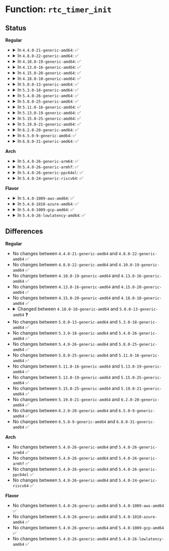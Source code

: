 # Function: <code>rtc_timer_init</code>

## Status
<b>Regular</b>
<ul>
<li>
<details>
<summary>In <code>4.4.0-21-generic-amd64</code>: ✅</summary>

```c
void rtc_timer_init(struct rtc_timer * timer, void (*)(void *) f, void * data)
```

```json
{
  "name": "rtc_timer_init",
  "collision_type": "Unique Global",
  "inline_type": "No",
  "funcs": [
    {
      "addr": 18446744071585616512,
      "name": "rtc_timer_init",
      "external": true,
      "loc": "drivers/rtc/interface.c:909",
      "file": "drivers/rtc/interface.c",
      "inline": "seen, unknown",
      "caller_inline": [],
      "caller_func": [
        "kernel/time/alarmtimer.c:alarmtimer_init",
        "drivers/rtc/class.c:rtc_device_register",
        "drivers/rtc/class.c:rtc_device_register"
      ]
    }
  ],
  "symbols": [
    {
      "addr": 18446744071585616512,
      "name": "rtc_timer_init",
      "section": ".text",
      "bind": "STB_GLOBAL",
      "size": 33
    }
  ]
}
```
</details>
</li>
<li>
<details>
<summary>In <code>4.8.0-22-generic-amd64</code>: ✅</summary>

```c
void rtc_timer_init(struct rtc_timer * timer, void (*)(void *) f, void * data)
```

```json
{
  "name": "rtc_timer_init",
  "collision_type": "Unique Global",
  "inline_type": "No",
  "funcs": [
    {
      "addr": 18446744071586011728,
      "name": "rtc_timer_init",
      "external": true,
      "loc": "drivers/rtc/interface.c:917",
      "file": "drivers/rtc/interface.c",
      "inline": "seen, unknown",
      "caller_inline": [],
      "caller_func": [
        "kernel/time/alarmtimer.c:alarmtimer_init",
        "drivers/rtc/class.c:rtc_device_register",
        "drivers/rtc/class.c:rtc_device_register"
      ]
    }
  ],
  "symbols": [
    {
      "addr": 18446744071586011728,
      "name": "rtc_timer_init",
      "section": ".text",
      "bind": "STB_GLOBAL",
      "size": 33
    }
  ]
}
```
</details>
</li>
<li>
<details>
<summary>In <code>4.10.0-19-generic-amd64</code>: ✅</summary>

```c
void rtc_timer_init(struct rtc_timer * timer, void (*)(void *) f, void * data)
```

```json
{
  "name": "rtc_timer_init",
  "collision_type": "Unique Global",
  "inline_type": "No",
  "funcs": [
    {
      "addr": 18446744071586207536,
      "name": "rtc_timer_init",
      "external": true,
      "loc": "drivers/rtc/interface.c:917",
      "file": "drivers/rtc/interface.c",
      "inline": "seen, unknown",
      "caller_inline": [],
      "caller_func": [
        "kernel/time/alarmtimer.c:alarmtimer_init",
        "drivers/rtc/class.c:rtc_device_register",
        "drivers/rtc/class.c:rtc_device_register"
      ]
    }
  ],
  "symbols": [
    {
      "addr": 18446744071586207536,
      "name": "rtc_timer_init",
      "section": ".text",
      "bind": "STB_GLOBAL",
      "size": 33
    }
  ]
}
```
</details>
</li>
<li>
<details>
<summary>In <code>4.13.0-16-generic-amd64</code>: ✅</summary>

```c
void rtc_timer_init(struct rtc_timer * timer, void (*)(void *) f, void * data)
```

```json
{
  "name": "rtc_timer_init",
  "collision_type": "Unique Global",
  "inline_type": "No",
  "funcs": [
    {
      "addr": 18446744071586296272,
      "name": "rtc_timer_init",
      "external": true,
      "loc": "drivers/rtc/interface.c:924",
      "file": "drivers/rtc/interface.c",
      "inline": "seen, unknown",
      "caller_inline": [],
      "caller_func": [
        "drivers/rtc/class.c:rtc_allocate_device",
        "drivers/rtc/class.c:rtc_allocate_device"
      ]
    }
  ],
  "symbols": [
    {
      "addr": 18446744071586296272,
      "name": "rtc_timer_init",
      "section": ".text",
      "bind": "STB_GLOBAL",
      "size": 33
    }
  ]
}
```
</details>
</li>
<li>
<details>
<summary>In <code>4.15.0-20-generic-amd64</code>: ✅</summary>

```c
void rtc_timer_init(struct rtc_timer * timer, void (*)(void *) f, void * data)
```

```json
{
  "name": "rtc_timer_init",
  "collision_type": "Unique Global",
  "inline_type": "No",
  "funcs": [
    {
      "addr": 18446744071586759792,
      "name": "rtc_timer_init",
      "external": true,
      "loc": "drivers/rtc/interface.c:924",
      "file": "drivers/rtc/interface.c",
      "inline": "seen, unknown",
      "caller_inline": [],
      "caller_func": [
        "drivers/rtc/class.c:rtc_allocate_device",
        "drivers/rtc/class.c:rtc_allocate_device"
      ]
    }
  ],
  "symbols": [
    {
      "addr": 18446744071586759792,
      "name": "rtc_timer_init",
      "section": ".text",
      "bind": "STB_GLOBAL",
      "size": 33
    }
  ]
}
```
</details>
</li>
<li>
<details>
<summary>In <code>4.18.0-10-generic-amd64</code>: ✅</summary>

```c
void rtc_timer_init(struct rtc_timer * timer, void (*)(void *) f, void * data)
```

```json
{
  "name": "rtc_timer_init",
  "collision_type": "Unique Global",
  "inline_type": "No",
  "funcs": [
    {
      "addr": 18446744071587031536,
      "name": "rtc_timer_init",
      "external": true,
      "loc": "drivers/rtc/interface.c:1034",
      "file": "drivers/rtc/interface.c",
      "inline": "seen, unknown",
      "caller_inline": [],
      "caller_func": [
        "kernel/time/alarmtimer.c:alarmtimer_init",
        "drivers/rtc/class.c:rtc_allocate_device",
        "drivers/rtc/class.c:rtc_allocate_device"
      ]
    }
  ],
  "symbols": [
    {
      "addr": 18446744071587031536,
      "name": "rtc_timer_init",
      "section": ".text",
      "bind": "STB_GLOBAL",
      "size": 33
    }
  ]
}
```
</details>
</li>
<li>
<details>
<summary>In <code>5.0.0-13-generic-amd64</code>: ✅</summary>

```c
void rtc_timer_init(struct rtc_timer * timer, void (*)(struct rtc_device *) f, struct rtc_device * rtc)
```

```json
{
  "name": "rtc_timer_init",
  "collision_type": "Unique Global",
  "inline_type": "No",
  "funcs": [
    {
      "addr": 18446744071587191600,
      "name": "rtc_timer_init",
      "external": true,
      "loc": "drivers/rtc/interface.c:960",
      "file": "drivers/rtc/interface.c",
      "inline": "seen, unknown",
      "caller_inline": [],
      "caller_func": [
        "kernel/time/alarmtimer.c:alarmtimer_init",
        "drivers/rtc/class.c:devm_rtc_allocate_device",
        "drivers/rtc/class.c:devm_rtc_allocate_device"
      ]
    }
  ],
  "symbols": [
    {
      "addr": 18446744071587191600,
      "name": "rtc_timer_init",
      "section": ".text",
      "bind": "STB_GLOBAL",
      "size": 29
    }
  ]
}
```
</details>
</li>
<li>
<details>
<summary>In <code>5.3.0-18-generic-amd64</code>: ✅</summary>

```c
void rtc_timer_init(struct rtc_timer * timer, void (*)(struct rtc_device *) f, struct rtc_device * rtc)
```

```json
{
  "name": "rtc_timer_init",
  "collision_type": "Unique Global",
  "inline_type": "No",
  "funcs": [
    {
      "addr": 18446744071587457008,
      "name": "rtc_timer_init",
      "external": true,
      "loc": "drivers/rtc/interface.c:954",
      "file": "drivers/rtc/interface.c",
      "inline": "seen, unknown",
      "caller_inline": [],
      "caller_func": [
        "kernel/time/alarmtimer.c:alarmtimer_init",
        "drivers/rtc/class.c:devm_rtc_allocate_device",
        "drivers/rtc/class.c:devm_rtc_allocate_device"
      ]
    }
  ],
  "symbols": [
    {
      "addr": 18446744071587457008,
      "name": "rtc_timer_init",
      "section": ".text",
      "bind": "STB_GLOBAL",
      "size": 29
    }
  ]
}
```
</details>
</li>
<li>
<details>
<summary>In <code>5.4.0-26-generic-amd64</code>: ✅</summary>

```c
void rtc_timer_init(struct rtc_timer * timer, void (*)(struct rtc_device *) f, struct rtc_device * rtc)
```

```json
{
  "name": "rtc_timer_init",
  "collision_type": "Unique Global",
  "inline_type": "No",
  "funcs": [
    {
      "addr": 18446744071587660128,
      "name": "rtc_timer_init",
      "external": true,
      "loc": "drivers/rtc/interface.c:962",
      "file": "drivers/rtc/interface.c",
      "inline": "seen, unknown",
      "caller_inline": [],
      "caller_func": [
        "kernel/time/alarmtimer.c:alarmtimer_init",
        "drivers/rtc/class.c:devm_rtc_allocate_device",
        "drivers/rtc/class.c:devm_rtc_allocate_device"
      ]
    }
  ],
  "symbols": [
    {
      "addr": 18446744071587660128,
      "name": "rtc_timer_init",
      "section": ".text",
      "bind": "STB_GLOBAL",
      "size": 29
    }
  ]
}
```
</details>
</li>
<li>
<details>
<summary>In <code>5.8.0-25-generic-amd64</code>: ✅</summary>

```c
void rtc_timer_init(struct rtc_timer * timer, void (*)(struct rtc_device *) f, struct rtc_device * rtc)
```

```json
{
  "name": "rtc_timer_init",
  "collision_type": "Unique Global",
  "inline_type": "No",
  "funcs": [
    {
      "addr": 18446744071588527232,
      "name": "rtc_timer_init",
      "external": true,
      "loc": "drivers/rtc/interface.c:975",
      "file": "drivers/rtc/interface.c",
      "inline": "seen, unknown",
      "caller_inline": [],
      "caller_func": [
        "kernel/time/alarmtimer.c:alarmtimer_init",
        "drivers/rtc/class.c:rtc_allocate_device",
        "drivers/rtc/class.c:rtc_allocate_device"
      ]
    }
  ],
  "symbols": [
    {
      "addr": 18446744071588527232,
      "name": "rtc_timer_init",
      "section": ".text",
      "bind": "STB_GLOBAL",
      "size": 29
    }
  ]
}
```
</details>
</li>
<li>
<details>
<summary>In <code>5.11.0-16-generic-amd64</code>: ✅</summary>

```c
void rtc_timer_init(struct rtc_timer * timer, void (*)(struct rtc_device *) f, struct rtc_device * rtc)
```

```json
{
  "name": "rtc_timer_init",
  "collision_type": "Unique Global",
  "inline_type": "No",
  "funcs": [
    {
      "addr": 18446744071588552528,
      "name": "rtc_timer_init",
      "external": true,
      "loc": "drivers/rtc/interface.c:975",
      "file": "drivers/rtc/interface.c",
      "inline": "seen, unknown",
      "caller_inline": [],
      "caller_func": [
        "kernel/time/alarmtimer.c:alarmtimer_init",
        "drivers/rtc/class.c:rtc_allocate_device",
        "drivers/rtc/class.c:rtc_allocate_device"
      ]
    }
  ],
  "symbols": [
    {
      "addr": 18446744071588552528,
      "name": "rtc_timer_init",
      "section": ".text",
      "bind": "STB_GLOBAL",
      "size": 29
    }
  ]
}
```
</details>
</li>
<li>
<details>
<summary>In <code>5.13.0-19-generic-amd64</code>: ✅</summary>

```c
void rtc_timer_init(struct rtc_timer * timer, void (*)(struct rtc_device *) f, struct rtc_device * rtc)
```

```json
{
  "name": "rtc_timer_init",
  "collision_type": "Unique Global",
  "inline_type": "No",
  "funcs": [
    {
      "addr": 18446744071588435680,
      "name": "rtc_timer_init",
      "external": true,
      "loc": "drivers/rtc/interface.c:961",
      "file": "drivers/rtc/interface.c",
      "inline": "seen, unknown",
      "caller_inline": [],
      "caller_func": [
        "kernel/time/alarmtimer.c:alarmtimer_init",
        "drivers/rtc/class.c:devm_rtc_allocate_device",
        "drivers/rtc/class.c:devm_rtc_allocate_device"
      ]
    }
  ],
  "symbols": [
    {
      "addr": 18446744071588435680,
      "name": "rtc_timer_init",
      "section": ".text",
      "bind": "STB_GLOBAL",
      "size": 29
    }
  ]
}
```
</details>
</li>
<li>
<details>
<summary>In <code>5.15.0-25-generic-amd64</code>: ✅</summary>

```c
void rtc_timer_init(struct rtc_timer * timer, void (*)(struct rtc_device *) f, struct rtc_device * rtc)
```

```json
{
  "name": "rtc_timer_init",
  "collision_type": "Unique Global",
  "inline_type": "No",
  "funcs": [
    {
      "addr": 18446744071589103200,
      "name": "rtc_timer_init",
      "external": true,
      "loc": "drivers/rtc/interface.c:961",
      "file": "drivers/rtc/interface.c",
      "inline": "seen, unknown",
      "caller_inline": [],
      "caller_func": [
        "kernel/time/alarmtimer.c:alarmtimer_init",
        "drivers/rtc/class.c:devm_rtc_allocate_device",
        "drivers/rtc/class.c:devm_rtc_allocate_device"
      ]
    }
  ],
  "symbols": [
    {
      "addr": 18446744071589103200,
      "name": "rtc_timer_init",
      "section": ".text",
      "bind": "STB_GLOBAL",
      "size": 29
    }
  ]
}
```
</details>
</li>
<li>
<details>
<summary>In <code>5.19.0-21-generic-amd64</code>: ✅</summary>

```c
void rtc_timer_init(struct rtc_timer * timer, void (*)(struct rtc_device *) f, struct rtc_device * rtc)
```

```json
{
  "name": "rtc_timer_init",
  "collision_type": "Unique Global",
  "inline_type": "No",
  "funcs": [
    {
      "addr": 18446744071590548848,
      "name": "rtc_timer_init",
      "external": true,
      "loc": "drivers/rtc/interface.c:975",
      "file": "drivers/rtc/interface.c",
      "inline": "seen, unknown",
      "caller_inline": [],
      "caller_func": [
        "kernel/time/alarmtimer.c:alarmtimer_init",
        "drivers/rtc/class.c:rtc_allocate_device",
        "drivers/rtc/class.c:rtc_allocate_device"
      ]
    }
  ],
  "symbols": [
    {
      "addr": 18446744071590548848,
      "name": "rtc_timer_init",
      "section": ".text",
      "bind": "STB_GLOBAL",
      "size": 39
    }
  ]
}
```
</details>
</li>
<li>
<details>
<summary>In <code>6.2.0-20-generic-amd64</code>: ✅</summary>

```c
void rtc_timer_init(struct rtc_timer * timer, void (*)(struct rtc_device *) f, struct rtc_device * rtc)
```

```json
{
  "name": "rtc_timer_init",
  "collision_type": "Unique Global",
  "inline_type": "No",
  "funcs": [
    {
      "addr": 18446744071592202528,
      "name": "rtc_timer_init",
      "external": true,
      "loc": "drivers/rtc/interface.c:975",
      "file": "drivers/rtc/interface.c",
      "inline": "seen, unknown",
      "caller_inline": [],
      "caller_func": [
        "kernel/time/alarmtimer.c:alarmtimer_init",
        "drivers/rtc/class.c:rtc_allocate_device",
        "drivers/rtc/class.c:rtc_allocate_device"
      ]
    }
  ],
  "symbols": [
    {
      "addr": 18446744071592202528,
      "name": "rtc_timer_init",
      "section": ".text",
      "bind": "STB_GLOBAL",
      "size": 39
    }
  ]
}
```
</details>
</li>
<li>
<details>
<summary>In <code>6.5.0-9-generic-amd64</code>: ✅</summary>

```c
void rtc_timer_init(struct rtc_timer * timer, void (*)(struct rtc_device *) f, struct rtc_device * rtc)
```

```json
{
  "name": "rtc_timer_init",
  "collision_type": "Unique Global",
  "inline_type": "No",
  "funcs": [
    {
      "addr": 18446744071592626736,
      "name": "rtc_timer_init",
      "external": true,
      "loc": "drivers/rtc/interface.c:975",
      "file": "drivers/rtc/interface.c",
      "inline": "seen, unknown",
      "caller_inline": [],
      "caller_func": [
        "kernel/time/alarmtimer.c:alarmtimer_init",
        "drivers/rtc/class.c:rtc_allocate_device",
        "drivers/rtc/class.c:rtc_allocate_device"
      ]
    }
  ],
  "symbols": [
    {
      "addr": 18446744071592626736,
      "name": "rtc_timer_init",
      "section": ".text",
      "bind": "STB_GLOBAL",
      "size": 39
    }
  ]
}
```
</details>
</li>
<li>
<details>
<summary>In <code>6.8.0-31-generic-amd64</code>: ✅</summary>

```c
void rtc_timer_init(struct rtc_timer * timer, void (*)(struct rtc_device *) f, struct rtc_device * rtc)
```

```json
{
  "name": "rtc_timer_init",
  "collision_type": "Unique Global",
  "inline_type": "No",
  "funcs": [
    {
      "addr": 18446744071593371536,
      "name": "rtc_timer_init",
      "external": true,
      "loc": "drivers/rtc/interface.c:975",
      "file": "drivers/rtc/interface.c",
      "inline": "seen, unknown",
      "caller_inline": [],
      "caller_func": [
        "kernel/time/alarmtimer.c:alarmtimer_init",
        "drivers/rtc/class.c:rtc_allocate_device",
        "drivers/rtc/class.c:rtc_allocate_device"
      ]
    }
  ],
  "symbols": [
    {
      "addr": 18446744071593371536,
      "name": "rtc_timer_init",
      "section": ".text",
      "bind": "STB_GLOBAL",
      "size": 39
    }
  ]
}
```
</details>
</li>
</ul>
<b>Arch</b>
<ul>
<li>
<details>
<summary>In <code>5.4.0-26-generic-arm64</code>: ✅</summary>

```c
void rtc_timer_init(struct rtc_timer * timer, void (*)(struct rtc_device *) f, struct rtc_device * rtc)
```

```json
{
  "name": "rtc_timer_init",
  "collision_type": "Unique Global",
  "inline_type": "No",
  "funcs": [
    {
      "addr": 18446603336500813288,
      "name": "rtc_timer_init",
      "external": true,
      "loc": "drivers/rtc/interface.c:962",
      "file": "drivers/rtc/interface.c",
      "inline": "seen, unknown",
      "caller_inline": [],
      "caller_func": [
        "kernel/time/alarmtimer.c:alarmtimer_init",
        "drivers/rtc/class.c:devm_rtc_allocate_device",
        "drivers/rtc/class.c:devm_rtc_allocate_device"
      ]
    }
  ],
  "symbols": [
    {
      "addr": 18446603336500813288,
      "name": "rtc_timer_init",
      "section": ".text",
      "bind": "STB_GLOBAL",
      "size": 64
    }
  ]
}
```
</details>
</li>
<li>
<details>
<summary>In <code>5.4.0-26-generic-armhf</code>: ✅</summary>

```c
void rtc_timer_init(struct rtc_timer * timer, void (*)(struct rtc_device *) f, struct rtc_device * rtc)
```

```json
{
  "name": "rtc_timer_init",
  "collision_type": "Unique Global",
  "inline_type": "No",
  "funcs": [
    {
      "addr": 3233320012,
      "name": "rtc_timer_init",
      "external": true,
      "loc": "drivers/rtc/interface.c:962",
      "file": "drivers/rtc/interface.c",
      "inline": "seen, unknown",
      "caller_inline": [],
      "caller_func": [
        "kernel/time/alarmtimer.c:alarmtimer_init",
        "drivers/rtc/class.c:devm_rtc_allocate_device",
        "drivers/rtc/class.c:devm_rtc_allocate_device"
      ]
    }
  ],
  "symbols": [
    {
      "addr": 3233320012,
      "name": "rtc_timer_init",
      "section": ".text",
      "bind": "STB_GLOBAL",
      "size": 40
    }
  ]
}
```
</details>
</li>
<li>
<details>
<summary>In <code>5.4.0-26-generic-ppc64el</code>: ✅</summary>

```c
void rtc_timer_init(struct rtc_timer * timer, void (*)(struct rtc_device *) f, struct rtc_device * rtc)
```

```json
{
  "name": "rtc_timer_init",
  "collision_type": "Unique Global",
  "inline_type": "No",
  "funcs": [
    {
      "addr": 13835058055294271456,
      "name": "rtc_timer_init",
      "external": true,
      "loc": "drivers/rtc/interface.c:962",
      "file": "drivers/rtc/interface.c",
      "inline": "seen, unknown",
      "caller_inline": [],
      "caller_func": [
        "kernel/time/alarmtimer.c:alarmtimer_init",
        "drivers/rtc/class.c:devm_rtc_allocate_device",
        "drivers/rtc/class.c:devm_rtc_allocate_device"
      ]
    }
  ],
  "symbols": [
    {
      "addr": 13835058055294271456,
      "name": "rtc_timer_init",
      "section": ".text",
      "bind": "STB_GLOBAL",
      "size": 32
    }
  ]
}
```
</details>
</li>
<li>
<details>
<summary>In <code>5.4.0-24-generic-riscv64</code>: ✅</summary>

```c
void rtc_timer_init(struct rtc_timer * timer, void (*)(struct rtc_device *) f, struct rtc_device * rtc)
```

```json
{
  "name": "rtc_timer_init",
  "collision_type": "Unique Global",
  "inline_type": "No",
  "funcs": [
    {
      "addr": 18446743936277631974,
      "name": "rtc_timer_init",
      "external": true,
      "loc": "drivers/rtc/interface.c:962",
      "file": "drivers/rtc/interface.c",
      "inline": "seen, unknown",
      "caller_inline": [],
      "caller_func": [
        "kernel/time/alarmtimer.c:alarmtimer_init",
        "drivers/rtc/class.c:devm_rtc_allocate_device",
        "drivers/rtc/class.c:devm_rtc_allocate_device"
      ]
    }
  ],
  "symbols": [
    {
      "addr": 18446743936277631974,
      "name": "rtc_timer_init",
      "section": ".text",
      "bind": "STB_GLOBAL",
      "size": 58
    }
  ]
}
```
</details>
</li>
</ul>
<b>Flavor</b>
<ul>
<li>
<details>
<summary>In <code>5.4.0-1009-aws-amd64</code>: ✅</summary>

```c
void rtc_timer_init(struct rtc_timer * timer, void (*)(struct rtc_device *) f, struct rtc_device * rtc)
```

```json
{
  "name": "rtc_timer_init",
  "collision_type": "Unique Global",
  "inline_type": "No",
  "funcs": [
    {
      "addr": 18446744071587343888,
      "name": "rtc_timer_init",
      "external": true,
      "loc": "drivers/rtc/interface.c:962",
      "file": "drivers/rtc/interface.c",
      "inline": "seen, unknown",
      "caller_inline": [],
      "caller_func": [
        "kernel/time/alarmtimer.c:alarmtimer_init",
        "drivers/rtc/class.c:devm_rtc_allocate_device",
        "drivers/rtc/class.c:devm_rtc_allocate_device"
      ]
    }
  ],
  "symbols": [
    {
      "addr": 18446744071587343888,
      "name": "rtc_timer_init",
      "section": ".text",
      "bind": "STB_GLOBAL",
      "size": 29
    }
  ]
}
```
</details>
</li>
<li>
<details>
<summary>In <code>5.4.0-1010-azure-amd64</code>: ✅</summary>

```c
void rtc_timer_init(struct rtc_timer * timer, void (*)(struct rtc_device *) f, struct rtc_device * rtc)
```

```json
{
  "name": "rtc_timer_init",
  "collision_type": "Unique Global",
  "inline_type": "No",
  "funcs": [
    {
      "addr": 18446744071587112192,
      "name": "rtc_timer_init",
      "external": true,
      "loc": "drivers/rtc/interface.c:962",
      "file": "drivers/rtc/interface.c",
      "inline": "seen, unknown",
      "caller_inline": [],
      "caller_func": [
        "kernel/time/alarmtimer.c:alarmtimer_init",
        "drivers/rtc/class.c:devm_rtc_allocate_device",
        "drivers/rtc/class.c:devm_rtc_allocate_device"
      ]
    }
  ],
  "symbols": [
    {
      "addr": 18446744071587112192,
      "name": "rtc_timer_init",
      "section": ".text",
      "bind": "STB_GLOBAL",
      "size": 29
    }
  ]
}
```
</details>
</li>
<li>
<details>
<summary>In <code>5.4.0-1009-gcp-amd64</code>: ✅</summary>

```c
void rtc_timer_init(struct rtc_timer * timer, void (*)(struct rtc_device *) f, struct rtc_device * rtc)
```

```json
{
  "name": "rtc_timer_init",
  "collision_type": "Unique Global",
  "inline_type": "No",
  "funcs": [
    {
      "addr": 18446744071587611376,
      "name": "rtc_timer_init",
      "external": true,
      "loc": "drivers/rtc/interface.c:962",
      "file": "drivers/rtc/interface.c",
      "inline": "seen, unknown",
      "caller_inline": [],
      "caller_func": [
        "kernel/time/alarmtimer.c:alarmtimer_init",
        "drivers/rtc/class.c:devm_rtc_allocate_device",
        "drivers/rtc/class.c:devm_rtc_allocate_device"
      ]
    }
  ],
  "symbols": [
    {
      "addr": 18446744071587611376,
      "name": "rtc_timer_init",
      "section": ".text",
      "bind": "STB_GLOBAL",
      "size": 29
    }
  ]
}
```
</details>
</li>
<li>
<details>
<summary>In <code>5.4.0-26-lowlatency-amd64</code>: ✅</summary>

```c
void rtc_timer_init(struct rtc_timer * timer, void (*)(struct rtc_device *) f, struct rtc_device * rtc)
```

```json
{
  "name": "rtc_timer_init",
  "collision_type": "Unique Global",
  "inline_type": "No",
  "funcs": [
    {
      "addr": 18446744071587722576,
      "name": "rtc_timer_init",
      "external": true,
      "loc": "drivers/rtc/interface.c:962",
      "file": "drivers/rtc/interface.c",
      "inline": "seen, unknown",
      "caller_inline": [],
      "caller_func": [
        "kernel/time/alarmtimer.c:alarmtimer_init",
        "drivers/rtc/class.c:devm_rtc_allocate_device",
        "drivers/rtc/class.c:devm_rtc_allocate_device"
      ]
    }
  ],
  "symbols": [
    {
      "addr": 18446744071587722576,
      "name": "rtc_timer_init",
      "section": ".text",
      "bind": "STB_GLOBAL",
      "size": 29
    }
  ]
}
```
</details>
</li>
</ul>

## Differences
<b>Regular</b>
<ul>
<li>
No changes between <code>4.4.0-21-generic-amd64</code> and <code>4.8.0-22-generic-amd64</code> ✅
</li>
<li>
No changes between <code>4.8.0-22-generic-amd64</code> and <code>4.10.0-19-generic-amd64</code> ✅
</li>
<li>
No changes between <code>4.10.0-19-generic-amd64</code> and <code>4.13.0-16-generic-amd64</code> ✅
</li>
<li>
No changes between <code>4.13.0-16-generic-amd64</code> and <code>4.15.0-20-generic-amd64</code> ✅
</li>
<li>
No changes between <code>4.15.0-20-generic-amd64</code> and <code>4.18.0-10-generic-amd64</code> ✅
</li>
<li>
<details>
<summary>Changed between <code>4.18.0-10-generic-amd64</code> and <code>5.0.0-13-generic-amd64</code> ❓</summary>
<ul>
<li>
<b>Param added. </b>
<code>struct rtc_device * rtc</code>
</li>
<li>
<b>Param removed. </b>
<code>void * data</code>
</li>
<li>
<b>Param type changed. </b>
<code>void (*)(void *) f</code> ➡️ <code>void (*)(struct rtc_device *) f</code>
</li>
</ul>
</details>
</li>
<li>
No changes between <code>5.0.0-13-generic-amd64</code> and <code>5.3.0-18-generic-amd64</code> ✅
</li>
<li>
No changes between <code>5.3.0-18-generic-amd64</code> and <code>5.4.0-26-generic-amd64</code> ✅
</li>
<li>
No changes between <code>5.4.0-26-generic-amd64</code> and <code>5.8.0-25-generic-amd64</code> ✅
</li>
<li>
No changes between <code>5.8.0-25-generic-amd64</code> and <code>5.11.0-16-generic-amd64</code> ✅
</li>
<li>
No changes between <code>5.11.0-16-generic-amd64</code> and <code>5.13.0-19-generic-amd64</code> ✅
</li>
<li>
No changes between <code>5.13.0-19-generic-amd64</code> and <code>5.15.0-25-generic-amd64</code> ✅
</li>
<li>
No changes between <code>5.15.0-25-generic-amd64</code> and <code>5.19.0-21-generic-amd64</code> ✅
</li>
<li>
No changes between <code>5.19.0-21-generic-amd64</code> and <code>6.2.0-20-generic-amd64</code> ✅
</li>
<li>
No changes between <code>6.2.0-20-generic-amd64</code> and <code>6.5.0-9-generic-amd64</code> ✅
</li>
<li>
No changes between <code>6.5.0-9-generic-amd64</code> and <code>6.8.0-31-generic-amd64</code> ✅
</li>
</ul>
<b>Arch</b>
<ul>
<li>
No changes between <code>5.4.0-26-generic-amd64</code> and <code>5.4.0-26-generic-arm64</code> ✅
</li>
<li>
No changes between <code>5.4.0-26-generic-amd64</code> and <code>5.4.0-26-generic-armhf</code> ✅
</li>
<li>
No changes between <code>5.4.0-26-generic-amd64</code> and <code>5.4.0-26-generic-ppc64el</code> ✅
</li>
<li>
No changes between <code>5.4.0-26-generic-amd64</code> and <code>5.4.0-24-generic-riscv64</code> ✅
</li>
</ul>
<b>Flavor</b>
<ul>
<li>
No changes between <code>5.4.0-26-generic-amd64</code> and <code>5.4.0-1009-aws-amd64</code> ✅
</li>
<li>
No changes between <code>5.4.0-26-generic-amd64</code> and <code>5.4.0-1010-azure-amd64</code> ✅
</li>
<li>
No changes between <code>5.4.0-26-generic-amd64</code> and <code>5.4.0-1009-gcp-amd64</code> ✅
</li>
<li>
No changes between <code>5.4.0-26-generic-amd64</code> and <code>5.4.0-26-lowlatency-amd64</code> ✅
</li>
</ul>
